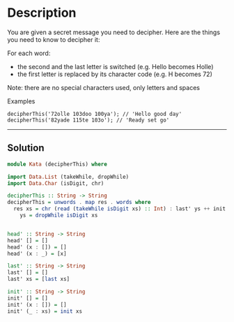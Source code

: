 # Description

You are given a secret message you need to decipher. Here are the things you need to know to decipher it:

For each word:

- the second and the last letter is switched (e.g. Hello becomes Holle)
- the first letter is replaced by its character code (e.g. H becomes 72)

Note: there are no special characters used, only letters and spaces

Examples

```
decipherThis('72olle 103doo 100ya'); // 'Hello good day'
decipherThis('82yade 115te 103o'); // 'Ready set go'
```

---

## Solution

```hs
module Kata (decipherThis) where

import Data.List (takeWhile, dropWhile)
import Data.Char (isDigit, chr)

decipherThis :: String -> String
decipherThis = unwords . map res . words where
  res xs = chr (read (takeWhile isDigit xs) :: Int) : last' ys ++ init' ys ++ head' ys where
    ys = dropWhile isDigit xs


head' :: String -> String
head' [] = []
head' (x : []) = []
head' (x : _) = [x]

last' :: String -> String
last' [] = []
last' xs = [last xs]

init' :: String -> String
init' [] = []
init' (x : []) = []
init' (_ : xs) = init xs
```
